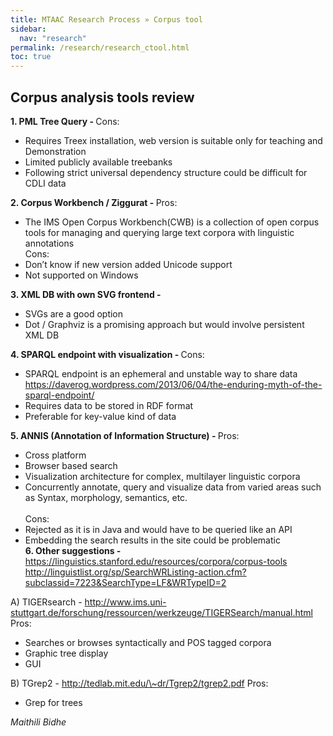 ```yaml
---
title: MTAAC Research Process » Corpus tool
sidebar:
  nav: "research"
permalink: /research/research_ctool.html
toc: true
---
```

## Corpus analysis tools review

<b>1.  PML Tree Query - </b>
Cons:
-   Requires Treex installation, web version is suitable only for
    teaching and Demonstration
-   Limited publicly available treebanks
-   Following strict universal dependency structure could be difficult
    for CDLI data

<b>2.  Corpus Workbench / Ziggurat - </b>
Pros:
-   The IMS Open Corpus Workbench(CWB) is a collection of open corpus tools for managing and querying large text corpora with linguistic annotations <br/>
Cons:
-   Don’t know if new version added Unicode support
-   Not supported on Windows

<b>3.  XML DB with own SVG frontend - </b>
-   SVGs are a good option
-   Dot / Graphviz is a promising approach but would involve persistent
    XML DB

<b>4.  SPARQL endpoint with visualization - </b>
Cons:
-   SPARQL endpoint is an ephemeral and unstable way to share data
    https://daverog.wordpress.com/2013/06/04/the-enduring-myth-of-the-sparql-endpoint/
-   Requires data to be stored in RDF format
-   Preferable for key-value kind of data

<b>5.  ANNIS (Annotation of Information Structure) - </b>
Pros:
-   Cross platform
-   Browser based search
-   Visualization architecture for complex, multilayer linguistic
    corpora
-   Concurrently annotate, query and visualize data from varied areas
    such as Syntax, morphology, semantics, etc. <br/>    
Cons:
-   Rejected as it is in Java and would have to be queried like an API
-   Embedding the search results in the site could be problematic<br/>
<b>6.  Other suggestions -</b>
https://linguistics.stanford.edu/resources/corpora/corpus-tools
http://linguistlist.org/sp/SearchWRListing-action.cfm?subclassid=7223&SearchType=LF&WRTypeID=2

A)  TIGERsearch -
    http://www.ims.uni-stuttgart.de/forschung/ressourcen/werkzeuge/TIGERSearch/manual.html
    Pros:
-   Searches or browses syntactically and POS tagged corpora
-   Graphic tree display
-   GUI

B)  TGrep2 -
http://tedlab.mit.edu/\~dr/Tgrep2/tgrep2.pdf
Pros:
-   Grep for trees


*Maithili Bidhe*
